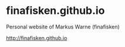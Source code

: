 finafisken.github.io
====================

Personal website of Markus Warne (finafisken)

 http://finafisken.github.io
